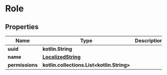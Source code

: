 
# Role

## Properties
Name | Type | Description | Notes
------------ | ------------- | ------------- | -------------
**uuid** | **kotlin.String** |  | 
**name** | [**LocalizedString**](LocalizedString.md) |  | 
**permissions** | **kotlin.collections.List&lt;kotlin.String&gt;** |  | 



